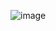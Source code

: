 ![image](https://github.com/nguyenngocdung18/RootMe/assets/134156226/c8c0c0cb-d6dc-4510-aa1b-edc2b2c8e0df)


